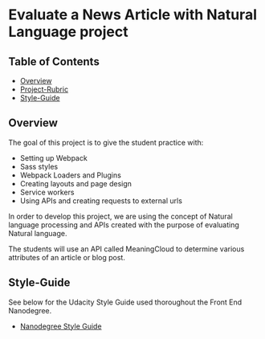 # Evaluate a News Article with Natural Language project

## Table of Contents

* [Overview](#overview)
* [Project-Rubric](#project-rubric)
* [Style-Guide](#style-guide)

## Overview

The goal of this project is to give the student practice with:
- Setting up Webpack
- Sass styles
- Webpack Loaders and Plugins
- Creating layouts and page design
- Service workers
- Using APIs and creating requests to external urls

In order to develop this project, we are using the concept of Natural language processing and APIs created with the purpose of evaluating Natural language. 

The students will use an API called MeaningCloud to determine various attributes of an article or blog post.

## Style-Guide

See below for the Udacity Style Guide used thoroughout the Front End Nanodegree.

* [Nanodegree Style Guide](http://udacity.github.io/frontend-nanodegree-styleguide/)

